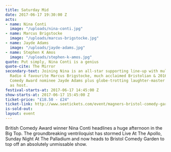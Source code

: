 ```yaml
---
title: Saturday Mid
date: 2017-06-17 19:30:00 Z
acts:
- name: Nina Conti
  image: "/uploads/nina-conti.jpg"
- name: Marcus Brigstocke
  image: "/uploads/marcus-brigstocke.jpg"
- name: Jayde Adams
  image: "/uploads/jayde-adams.jpg"
- name: Stephen K Amos
  image: "/uploads/stephen-k-amos.jpg"
quote: Put simply, Nina Conti is a genius
quote-cite: The Mirror
secondary-text: Joining Nina is an all-star supporting line-up with multi-award winning
  Radio 4 favourite Marcus Brigstocke, much acclaimed Bristolian & 2016 Edinburgh
  Comedy Award nominee Jayde Adams plus globe-trotting laughter-master Stephen K Amos
  as host.
festival-starts-at: 2017-06-17 14:45:00 Z
show-starts-at: 2017-06-17 15:45:00 Z
ticket-price: "£18.50 - £24"
ticket-link: http://www.seetickets.com/event/magners-bristol-comedy-garden-reginald-d-hunter/big-top-bristol-comedy-garden/973926/
is-sold-out: 
layout: event
---
```


British Comedy Award winner Nina Conti headlines a huge afternoon in the Big Top. The groundbreaking ventriloquist has stormed Live At The Apollo, Sunday Night At The Palladium and now heads to Bristol Comedy Garden to top off an absolutely unmissable show.